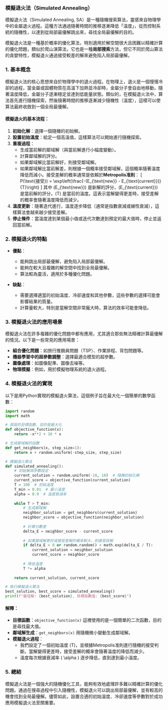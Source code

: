 ### 模擬退火法（Simulated Annealing）

模擬退火法（Simulated Annealing, SA）是一種隨機搜索算法，靈感來自物理學中的金屬退火過程。這種方法通過隨著時間的推移逐漸降低「溫度」，從而控制系統的隨機性，以達到從局部最優解跳出來，尋找全局最優解的目的。

模擬退火法是一種基於概率的優化算法，特別適用於解空間很大且困難以精確計算的優化問題，類似於爬山演算法，它也是一種**局部搜索**方法，但它不同於爬山算法的貪婪特性，模擬退火通過接受較差的解來避免陷入局部最優解。

### 1. **基本概念**
模擬退火法的核心思想來自於物理學中的退火過程。在物理上，退火是一個慢慢冷卻的過程，當金屬或固體物質在高溫下加熱並冷卻時，金屬分子會自由地移動，隨著溫度降低，金屬分子逐漸穩定並達到低能量狀態。類似的，在模擬退火法中，算法首先進行隨機探索，然後隨著時間的推移逐漸減少隨機性（溫度），這樣可以使算法最終收斂到一個全局最優解。

#### 模擬退火的基本流程：
1. **初始化解**：選擇一個隨機的初始解。
2. **設置初始溫度**：給定一個高溫值，這樣算法可以開始進行隨機探索。
3. **重複過程**：
   - 生成當前解的鄰域解（與當前解進行小幅度變動）。
   - 計算鄰域解的評分。
   - 如果鄰域解比當前解好，則接受鄰域解。
   - 如果鄰域解比當前解差，則根據一個概率接受鄰域解，這個概率隨著溫度降低而減小。接受差解的概率通常是依賴於**Metropolis准則**：
     \[
     P(\text{接受}) = \exp\left(\frac{-(E_{\text{new}} - E_{\text{current}})}{T}\right)
     \]
     其中 \(E_{\text{new}}\) 是新解的評分，\(E_{\text{current}}\) 是當前解的評分，\(T\) 是當前的溫度。這表示當解變得更差時，接受差解的概率會隨著溫度降低而減少。
4. **溫度更新**：隨著迭代進行，溫度逐步降低（通常是指數衰減或線性衰減），這樣算法會越來越少接受差解。
5. **停止條件**：當溫度達到某個最小值或迭代次數達到預定的最大值時，停止並返回當前解。

### 2. **模擬退火的特點**
- **優點**：
  - 能夠跳出局部最優解，避免陷入局部最優解。
  - 能夠在較大且複雜的解空間中找到全局最優解。
  - 算法較為靈活，適用於多種優化問題。
  
- **缺點**：
  - 需要選擇適當的初始溫度、冷卻速度和其他參數，這些參數的選擇可能會影響結果的質量。
  - 計算量較大，特別是當解空間非常龐大時，算法的效率可能會降低。

### 3. **模擬退火法的應用場景**
模擬退火法在許多複雜的優化問題中都有應用，尤其適合那些無法精確計算最優解的情況。以下是一些常見的應用場景：

- **組合優化問題**：如旅行推銷員問題（TSP）、作業排程、背包問題等。
- **機器學習中的超參數調整**：選擇最適合模型的超參數。
- **圖像處理**：如圖像配準、圖像去噪等。
- **物理模擬**：例如，用於模擬物理系統的退火過程。

### 4. **模擬退火法的實現**

以下是用Python實現的模擬退火算法，這個例子旨在最大化一個簡單的數學函數：

```python
import random
import math

# 假設的目標函數，目的是最大化
def objective_function(x):
    return -x**2 + 10 * x

# 生成鄰域解的函數
def get_neighbors(x, step_size=1):
    return x + random.uniform(-step_size, step_size)

# 模擬退火算法
def simulated_annealing():
    # 初始解與參數設定
    current_solution = random.uniform(-10, 10)  # 隨機初始化解
    current_score = objective_function(current_solution)
    T = 100  # 初始溫度
    T_min = 0.01  # 最小溫度
    alpha = 0.9  # 溫度衰減率
    
    while T > T_min:
        # 生成鄰域解
        neighbor_solution = get_neighbors(current_solution)
        neighbor_score = objective_function(neighbor_solution)
        
        # 計算分數差
        delta_E = neighbor_score - current_score
        
        # 如果鄰域解更好或接受差解的概率較大，則接受該解
        if delta_E > 0 or random.random() < math.exp(delta_E / T):
            current_solution = neighbor_solution
            current_score = neighbor_score
        
        # 降低溫度
        T *= alpha
        
    return current_solution, current_score

# 執行模擬退火算法
best_solution, best_score = simulated_annealing()
print(f"最佳解: {best_solution}, 目標函數值: {best_score}")
```

#### **解釋**：
- **目標函數**：`objective_function(x)` 這裡使用的是一個簡單的二次函數，目的是尋找最大值。
- **鄰域解生成**：`get_neighbors(x)` 用隨機微小變動生成鄰域解。
- **模擬退火過程**：
  - 我們設定了一個初始溫度 \(T\)，並根據Metropolis准則進行隨機的接受判斷。當解變得更差時，接受差解的概率會隨著溫度的降低而減少。
  - 溫度每次根據衰減率 \( \alpha \) 逐步降低，直到達到最小溫度。

### 5. **總結**
模擬退火法是一個強大的隨機優化工具，能夠有效地處理許多難以精確計算的優化問題。通過在搜尋過程中引入隨機性，模擬退火可以跳出局部最優解，並有較高的機會找到全局最優解。儘管如此，設置合適的初始溫度、冷卻速度等參數對於成功應用模擬退火法至關重要。